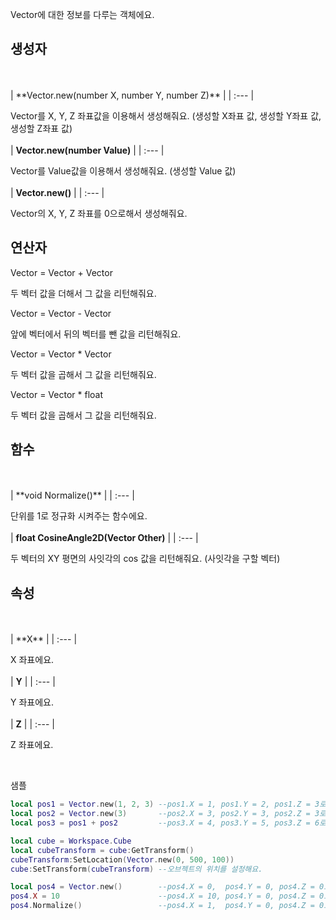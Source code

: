 
Vector에 대한 정보를 다루는 객체에요. 
<br>
## **생성자**

<br>
<br>
| **Vector.new(number X, number Y, number Z)** |
| :--- |

Vector를 X, Y, Z 좌표값을 이용해서 생성해줘요. (생성할 X좌표 값, 생성할 Y좌표 값, 생성할 Z좌표 값) 
<br>
<br>
| **Vector.new(number Value)** |
| :--- |

Vector를 Value값을 이용해서 생성해줘요. (생성할 Value 값) 
<br>
<br>
| **Vector.new()** |
| :--- |

Vector의 X, Y, Z 좌표를 0으로해서 생성해줘요. 
<br>
## **연산자**


Vector = Vector + Vector 

두 벡터 값을 더해서 그 값을 리턴해줘요. 

Vector = Vector - Vector 

앞에 벡터에서 뒤의 벡터를 뺀 값을 리턴해줘요. 

Vector = Vector * Vector 

두 벡터 값을 곱해서 그 값을 리턴해줘요. 

Vector = Vector * float 

두 벡터 값을 곱해서 그 값을 리턴해줘요. 
<br>
## **함수**

<br>
<br>
| **void Normalize()** |
| :--- |

단위를 1로 정규화 시켜주는 함수에요. 
<br>
<br>
| **float CosineAngle2D(Vector Other)** |
| :--- |

두 벡터의 XY 평면의 사잇각의 cos 값을 리턴해줘요. (사잇각을 구할 벡터) 
<br>
## **속성**

<br>
<br>
| **X** |
| :--- |

X 좌표에요. 
<br>
<br>
| **Y** |
| :--- |

Y 좌표에요. 
<br>
<br>
| **Z** |
| :--- |

Z 좌표에요. 

<br>

샘플 

```lua
local pos1 = Vector.new(1, 2, 3) --pos1.X = 1, pos1.Y = 2, pos1.Z = 3로 할당돼요.
local pos2 = Vector.new(3)       --pos2.X = 3, pos2.Y = 3, pos2.Z = 3로 할당돼요.
local pos3 = pos1 + pos2         --pos3.X = 4, pos3.Y = 5, pos3.Z = 6로 할당돼요.

local cube = Workspace.Cube
local cubeTransform = cube:GetTransform()
cubeTransform:SetLocation(Vector.new(0, 500, 100))
cube:SetTransform(cubeTransform) --오브젝트의 위치를 설정해요.

local pos4 = Vector.new()        --pos4.X = 0,  pos4.Y = 0, pos4.Z = 0로 할당돼요.
pos4.X = 10                      --pos4.X = 10, pos4.Y = 0, pos4.Z = 0로 할당돼요.
pos4.Normalize()                 --pos4.X = 1,  pos4.Y = 0, pos4.Z = 0로 할당돼요.
```
<br>
